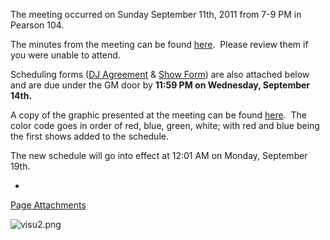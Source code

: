 The meeting occurred on Sunday September 11th, 2011 from 7-9 PM in Pearson 104.

The minutes from the meeting can be found [here](https://wiki.wmfo.org/@api/deki/files/363/=F2011StaffMeetingAgenda.pdf "F2011StaffMeetingAgenda.pdf").  Please review them if you were unable to attend.

Scheduling forms ([DJ Agreement](https://wiki.wmfo.org/@api/deki/files/360/=WMFO_DJ_Agreement_Form_Fall11.pdf "WMFO DJ Agreement Form_Fall11.pdf") & [Show Form](https://wiki.wmfo.org/@api/deki/files/361/=WMFO_Show_Scheduling_Form_Fall11.pdf "WMFO Show Scheduling Form_Fall11.pdf")) are also attached below and are due under the GM door by **11:59 PM on Wednesday, September 14th.**

A copy of the graphic presented at the meeting can be found [here](https://wiki.wmfo.org/@api/deki/files/362/=visu2.png "visu2.png").  The color code goes in order of red, blue, green, white; with red and blue being the first shows added to the schedule.

The new schedule will go into effect at 12:01 AM on Monday, September 19th.

*
[Page Attachments](https://wiki-files.wmfo.org/Staff_Info/Staff_Meetings/Meeting_Archive/2011-Fall_Meeting)

![visu2.png](https://wiki-files.wmfo.org/Staff_Info/Staff_Meetings/Meeting_Archive/2011-Fall_Meeting/visu2.png)
